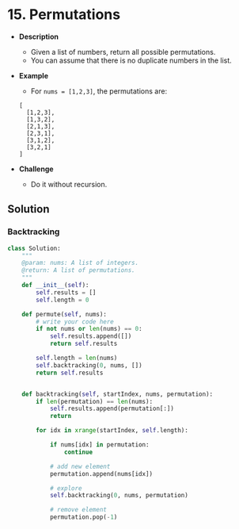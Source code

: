# 15. Permutations

- **Description**
    - Given a list of numbers, return all possible permutations.
    - You can assume that there is no duplicate numbers in the list.
- **Example**
    - For `nums = [1,2,3]`, the permutations are:

    ```
    [
      [1,2,3],
      [1,3,2],
      [2,1,3],
      [2,3,1],
      [3,1,2],
      [3,2,1]
    ]
    ```

- **Challenge**
    - Do it without recursion.

## Solution


### Backtracking

```python
class Solution:
    """
    @param: nums: A list of integers.
    @return: A list of permutations.
    """
    def __init__(self):
        self.results = []
        self.length = 0

    def permute(self, nums):
        # write your code here
        if not nums or len(nums) == 0:
            self.results.append([])
            return self.results

        self.length = len(nums)
        self.backtracking(0, nums, [])
        return self.results


    def backtracking(self, startIndex, nums, permutation):
        if len(permutation) == len(nums):
            self.results.append(permutation[:])
            return

        for idx in xrange(startIndex, self.length):

            if nums[idx] in permutation:
                continue

            # add new element
            permutation.append(nums[idx])

            # explore
            self.backtracking(0, nums, permutation)

            # remove element
            permutation.pop(-1)

```
